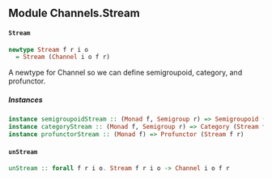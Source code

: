 ## Module Channels.Stream

#### `Stream`

``` purescript
newtype Stream f r i o
  = Stream (Channel i o f r)
```

A newtype for Channel so we can define semigroupoid, category, 
and profunctor.

##### Instances
``` purescript
instance semigroupoidStream :: (Monad f, Semigroup r) => Semigroupoid (Stream f r)
instance categoryStream :: (Monad f, Semigroup r) => Category (Stream f r)
instance profunctorStream :: (Monad f) => Profunctor (Stream f r)
```

#### `unStream`

``` purescript
unStream :: forall f r i o. Stream f r i o -> Channel i o f r
```


